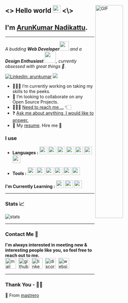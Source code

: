 <section id="introduction">
  <img align="right" alt="GIF" width="42%" src="https://github.com/mastrero/assets/raw/main/mastrero/Myself.gif" />
  <h2>
    <> <b> Hello world
      <img width="25px" src="https://github.com/mastrero/assets/raw/main/mastrero/Hello_World.gif" alt="world"> </b>
    <\>
  </h2>
  <h2> I'm <a href="https://arunkumar.design/">ArunKumar Nadikattu</a>.</h2>
</section>

<hr />

<p>
  <em>
    A budding <b>Web Developer</b><img src="https://github.com/mastrero/assets/raw/main/mastrero/Developer.gif" width="30px"> and a <b>Design Enthusiast</b>&nbsp;<img src="https://raw.githubusercontent.com/mastrero/assets/main/mastrero/Designer.gif" width="36px">, currently obsessed with great things 🚀.
  </em>  
</p>

[![Linkedin: arunkumar](https://img.shields.io/badge/-ArunKumar_Nadikattu-blue?style=flat-square&logo=Linkedin&logoColor=white&link=https://www.linkedin.com/in/arun-kumar-n/)](https://www.linkedin.com/in/arun-kumar-n/)
![](https://visitor-badge.glitch.me/badge?page_id=mastrero.mastrero)

- 👨🏻‍💻 I’m currently working on taking my skills to the peeks.
- 🤼 I’m looking to collaborate on any Open Source Projects.
- 💁🏻‍♂️ [Need to reach me ...](#contact-me) 👇🏻
- ❓ [Ask me about anything, I would like to answer.](#contact-me)
- 📃 My [resume](https://drive.google.com/file/d/14YWHGoDYXgaBtXKaOw2ylG8Hp-vJxSmy/view). Hire me 🥰

<section id="skills">
<h3><b>I use</b></h3>

<!-- ![HTML5](https://img.shields.io/badge/-HTML5-000000?style=flat&logo=html5) -->

- **Languages :**
  <img height="25" src="https://github.com/mastrero/assets/raw/main/mastrero/languages_tools/html.png">
  <img height="25" src="https://github.com/mastrero/assets/raw/main/mastrero/languages_tools/css.png">
  <img height="25" src="https://github.com/mastrero/assets/raw/main/mastrero/languages_tools/javascript.png">
  <img height="25" src="https://github.com/mastrero/assets/raw/main/mastrero/languages_tools/react.png">
  <img height="25" src="https://github.com/mastrero/assets/raw/main/mastrero/languages_tools/nodejs.png">
  <img height="25" src="https://github.com/mastrero/assets/raw/main/mastrero/languages_tools/styled_components.png">
  <img height="25" src="https://github.com/mastrero/assets/raw/main/mastrero/languages_tools/postgresql.webp">

- **Tools :**
  <img height="25" src="https://github.com/mastrero/assets/raw/main/mastrero/languages_tools/git.png">
  <img height="25" src="https://github.com/mastrero/assets/raw/main/mastrero/languages_tools/github.png">
  <img height="25" src="https://github.com/mastrero/assets/raw/main/mastrero/languages_tools/vscode.png">
  <img height="25" src="https://github.com/mastrero/assets/raw/main/mastrero/languages_tools/adobexd.png">
  <img height="25" src="https://github.com/mastrero/assets/raw/main/mastrero/languages_tools/firebase.jpg">
  <img height="25" src="https://github.com/mastrero/assets/raw/main/mastrero/languages_tools/netlify.png">

**I'm Currently Learning :**
<img height="25" src="https://github.com/mastrero/assets/raw/main/mastrero/languages_tools/typescript.webp">
<img height="25" src="https://github.com/mastrero/assets/raw/main/mastrero/languages_tools/graphql.png">
<img height="25" src="https://github.com/mastrero/assets/raw/main/mastrero/languages_tools/django.png">

</section>

---

<h3 id="stats"><b>Stats 📈</b></h3>

<img src="https://github-readme-stats.vercel.app/api?username=mastrero&show_icons=true" alt="stats" >

<hr />

<section id="contact-me">
  <h3><b>Contact Me 💬</b></h3>
  <b>I'm always interested in meeting new & interesting people like you, so feel free to reach out to me.</b>
  <div>
    <a href="mailto:arunaiekhil@gmail.com" target="_blank"><img src="https://github.com/mastrero/assets/raw/main/mastrero/contact/gmail_dark.png" width="35" alt="mail" ></a>&nbsp;
    <a href="https://github.com/mastrero" target="_blank"><img src="https://github.com/mastrero/assets/raw/main/mastrero/contact/github.svg" width="35" alt="github" ></a>&nbsp;
    <a href="https://www.linkedin.com/in/arun-kumar-n/" target="_blank"><img src="https://github.com/mastrero/assets/raw/main/mastrero/contact/linkedin_dark.png" width="35" alt="linkedin" ></a>&nbsp;
    <a href="https://discord.com/users/ArunKumar#1332" target="_blank"><img src="https://github.com/mastrero/assets/raw/main/mastrero/contact/discord_dark.png" width="35" alt="discord" ></a>&nbsp;
    <a href="https://arunkumar.design" target="_blank"><img src="https://github.com/mastrero/assets/raw/main/mastrero/contact/site.svg" width="35" alt="website" ></a>&nbsp;
  </div>
</section>

<hr />

<section id="conclusion">
  <h3><b>Thank You - 🙏🏼</b></h3>
  <p>💖 From <a href="https://github.com/mastrero">mastrero</a><p>
</section>
